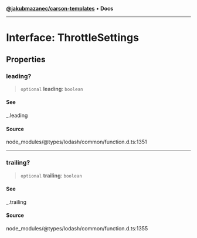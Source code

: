 [**@jakubmazanec/carson-templates**](../../../README.md) • **Docs**

---

# Interface: ThrottleSettings

## Properties

### leading?

> `optional` **leading**: `boolean`

#### See

\_.leading

#### Source

node_modules/@types/lodash/common/function.d.ts:1351

---

### trailing?

> `optional` **trailing**: `boolean`

#### See

\_.trailing

#### Source

node_modules/@types/lodash/common/function.d.ts:1355
